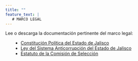 ```yaml
---
title: ""
feature_text: |
   # MARCO LEGAL
---
```


<p></p>

Lee o descarga la documentación pertinente del marco legal:  
<p></p>

<ul><li style="margin-left: 25px"><a href = "https://congresoweb.congresojal.gob.mx/BibliotecaVirtual/legislacion/Códigos/Constitución%20Pol%C3%ADtica%20del%20Estado%20de%20Jalisco-070721.doc">Constitución Política del Estado de Jalisco</a></li>
	<li style="margin-left: 25px"><a href = "https://congresoweb.congresojal.gob.mx/BibliotecaVirtual/legislacion/Leyes/Ley%20del%20Sistema%20Anticorrupci%C3%B3n%20del%20Estado%20de%20Jalisco-140921.doc">Ley del Sistema Anticorrupción del Estado de Jalisco</a></li>
	<li style="margin-left: 25px"><a href = "/documentos/Estatuto_de_la_Comision_de_Seleccion_v2.pdf">Estatuto de la Comisión de Selección</a></li>
</ul>

<p></p>
<p></p>
<p></p>
<p></p>

